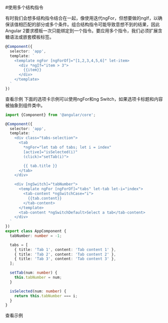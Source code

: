 #使用多个结构指令
 
 有时我们会想多结构指令结合在一起，像使用迭代ngFor，但想要做的ngIf，以确保该值相匹配的部分或多个条件。组合结构指令可能导致意想不到的结果，因此Angular 2要求模板一次只能绑定到一个指令。要应用多个指令，我们必须扩展含糖语法或嵌套模板标签。
 ```ts
 @Component({
   selector: 'app',
   template: `
     <template ngFor [ngForOf]="[1,2,3,4,5,6]" let-item>
       <div *ngIf="item > 3">
         {{item}}
       </div>
     </template>
   `
 })
 ```
 查看示例
下面的选项卡示例可以使用ngFor和ng Switch，如果选项卡标题和内容被抽象到组件类中。
 ```ts
 import {Component} from '@angular/core';
 
 @Component({
   selector: 'app',
   template: `
     <div class="tabs-selection">
       <tab
         *ngFor="let tab of tabs; let i = index"
         [active]="isSelected(i)"
         (click)="setTab(i)">
 
         {{ tab.title }}
       </tab>
     </div>
 
     <div [ngSwitch]="tabNumber">
       <template ngFor [ngForOf]="tabs" let-tab let-i="index">
         <tab-content *ngSwitchCase="i">
           {{tab.content}}
         </tab-content>
       </template>
       <tab-content *ngSwitchDefault>Select a tab</tab-content>
     </div>
   `
 })
 export class AppComponent {
   tabNumber: number = -1;
 
   tabs = [
     { title: 'Tab 1', content: 'Tab content 1' },
     { title: 'Tab 2', content: 'Tab content 2' },
     { title: 'Tab 3', content: 'Tab content 3' },
   ];
 
   setTab(num: number) {
     this.tabNumber = num;
   }
 
   isSelected(num: number) {
     return this.tabNumber === i;
   }
 }
 ```
 查看示例